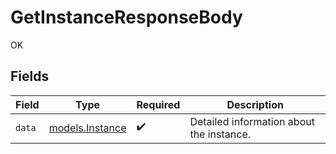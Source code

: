 # GetInstanceResponseBody

OK


## Fields

| Field                                    | Type                                     | Required                                 | Description                              |
| ---------------------------------------- | ---------------------------------------- | ---------------------------------------- | ---------------------------------------- |
| `data`                                   | [models.Instance](../models/instance.md) | :heavy_check_mark:                       | Detailed information about the instance. |